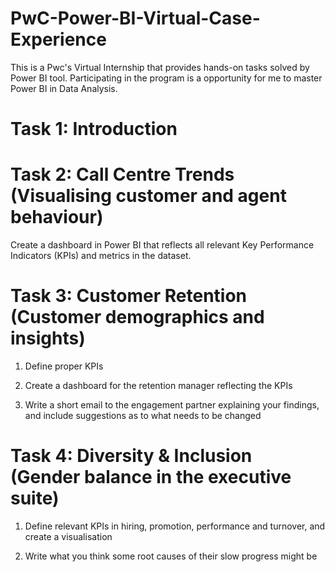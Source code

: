 # PwC-Power-BI-Virtual-Case-Experience
This is a Pwc's Virtual Internship that provides hands-on tasks solved by Power BI tool. Participating in the program is a opportunity for me to master Power BI in Data Analysis.
# Task 1: Introduction
# Task 2: Call Centre Trends (Visualising customer and agent behaviour)
 Create a dashboard in Power BI that reflects all relevant Key Performance Indicators (KPIs) and metrics in the dataset.
# Task 3: Customer Retention (Customer demographics and insights)
 1. Define proper KPIs
 
 2. Create a dashboard for the retention manager reflecting the KPIs
 
 3. Write a short email to the engagement partner explaining your findings, and include suggestions as to what needs to be changed
# Task 4: Diversity & Inclusion (Gender balance in the executive suite)
 1. Define relevant KPIs in hiring, promotion, performance and turnover, and create a visualisation
 
 2. Write what you think some root causes of their slow progress might be
